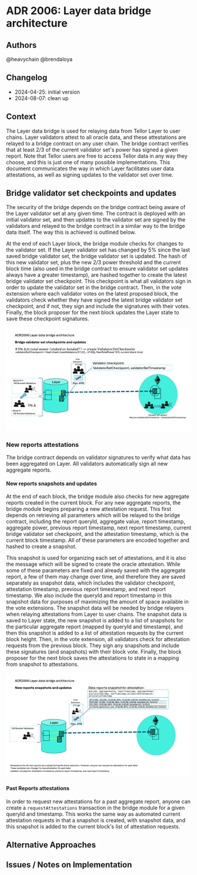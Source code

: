 # ADR 2006: Layer data bridge architecture

## Authors

@heavychain @brendaloya

## Changelog

- 2024-04-25: initial version
- 2024-08-07: clean up

## Context

The Layer data bridge is used for relaying data from Tellor Layer to user chains. Layer validators attest to all oracle data, and these attestations are relayed to a bridge contract on any user chain. The bridge contract verifies that at least 2/3 of the current validator set's power has signed a given report. Note that Tellor users are free to access Tellor data in any way they choose, and this is just one of many possible implementations. This document communicates the way in which Layer facilitates user data attestations, as well as signing updates to the validator set over time.

## Bridge validator set checkpoints and updates

The security of the bridge depends on the bridge contract being aware of the Layer validator set at any given time. The contract is deployed with an initial validator set, and then updates to the validator set are signed by the validators and relayed to the bridge contract in a similar way to the bridge data itself. The way this is achieved is outlined below.

At the end of each Layer block, the bridge module checks for changes to the validator set. If the Layer validator set has changed by 5% since the last saved bridge validator set, the bridge validator set is updated. The hash of this new validator set, plus the new 2/3 power threshold and the current block time (also used in the bridge contract to ensure validator set updates always have a greater timestamp), are hashed together to create the latest bridge validator set checkpoint. This checkpoint is what all validators sign in order to update the validator set in the bridge contract. Then, in the vote extension where each validator votes on the latest proposed block, the validators check whether they have signed the latest bridge validator set checkpoint, and if not, they sign and include the signatures with their votes. Finally, the block proposer for the next block updates the Layer state to save these checkpoint signatures. 

 ![ ADR2006 Validator set update ](./graphics/adr2006validatorsset.png)

### New reports attestations
The bridge contract depends on validator signatures to verify what data has been aggregated on Layer. All validators automatically sign all new aggregate reports. 

#### New reports snapshots and updates
At the end of each block, the bridge module also checks for new aggregate reports created in the current block. For any new aggregate reports, the bridge module begins preparing a new attestation request. This first depends on retrieving all parameters which will be relayed to the bridge contract, including the report queryId, aggregate value, report timestamp, aggregate power, previous report timestamp, next report timestamp, current bridge validator set checkpoint, and the attestation timestamp, which is the current block timestamp. All of these parameters are encoded together and hashed to create a snapshot. 

This snapshot is used for organizing each set of attestations, and it is also the message which will be signed to create the oracle attestation. While some of these parameters are fixed and already saved with the aggregate report, a few of them may change over time, and therefore they are saved separately as snapshot data, which includes the validator checkpoint, attestation timestamp, previous report timestamp, and next report timestamp. We also include the queryId and report timestamp in this snapshot data for purposes of maximizing the amount of space available in the vote extensions. The snapshot data will be needed by bridge relayers when relaying attestations from Layer to user chains. The snapshot data is saved to Layer state, the new snapshot is added to a list of snapshots for the particular aggregate report (mapped by queryId and timestamp), and then this snapshot is added to a list of attestation requests by the current block height. Then, in the vote extension, all validators check for attestation requests from the previous block. They sign any snapshots and include these signatures (and snapshots) with their block vote. Finally, the block proposer for the next block saves the attestations to state in a mapping from snapshot to attestations. 

 ![ ADR2006](./graphics/adr2006.png)

#### Past Reports attestations
In order to request new attestations for a past aggregate report, anyone can create a `requestAttestations`  transaction in the bridge module for a given queryId and timestamp. This works the same way as automated current attestation requests in that a snapshot is created, with snapshot data, and this snapshot is added to the current block's list of attestation requests.

## Alternative Approaches

## Issues / Notes on Implementation


